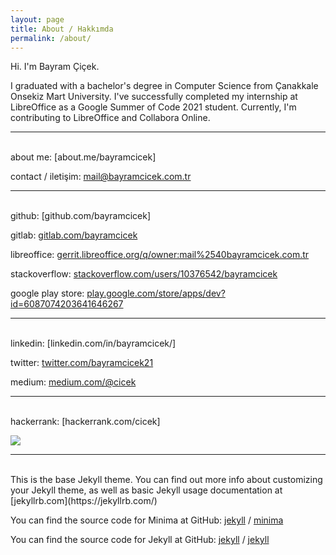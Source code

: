 ```yaml
---
layout: page
title: About / Hakkımda
permalink: /about/
---
```


Hi. I'm Bayram Çiçek. <br>

I graduated with a bachelor's degree in Computer Science from Çanakkale Onsekiz Mart University. I've successfully completed my internship at LibreOffice as a Google Summer of Code 2021 student. Currently, I'm contributing to LibreOffice and Collabora Online.

___

<br>
about me: [about.me/bayramcicek]

contact / iletişim: [mail@bayramcicek.com.tr]

___

<br>
github: [github.com/bayramcicek]

gitlab: [gitlab.com/bayramcicek]

libreoffice: [gerrit.libreoffice.org/q/owner:mail%2540bayramcicek.com.tr]

stackoverflow: [stackoverflow.com/users/10376542/bayramcicek]

google play store: [play.google.com/store/apps/dev?id=6087074203641646267]

___

<br>
linkedin: [linkedin.com/in/bayramcicek/]

twitter: [twitter.com/bayramcicek21]

medium: [medium.com/@cicek]

___

<br>
hackerrank: [hackerrank.com/cicek]

![](https://projecteuler.net/profile/cicek.png)

___	

<br>
This is the base Jekyll theme. You can find out more info about customizing your Jekyll theme, as well as basic Jekyll usage documentation at [jekyllrb.com](https://jekyllrb.com/)

You can find the source code for Minima at GitHub:
[jekyll][jekyll-organization] /
[minima](https://github.com/jekyll/minima)

You can find the source code for Jekyll at GitHub:
[jekyll][jekyll-organization] /
[jekyll](https://github.com/jekyll/jekyll)

[about.me/bayramcicek]: https://about.me/bayramcicek
[mail@bayramcicek.com.tr]: mailto:mail@bayramcicek.com.tr

[github.com/bayramcicek]: https://github.com/bayramcicek/
[gitlab.com/bayramcicek]: https://gitlab.com/bayramcicek
[gerrit.libreoffice.org/q/owner:mail%2540bayramcicek.com.tr]: https://gerrit.libreoffice.org/q/owner:mail%2540bayramcicek.com.tr
[stackoverflow.com/users/10376542/bayramcicek]: https://stackoverflow.com/users/10376542/bayramcicek?tab=profile

[linkedin.com/in/bayramcicek/]: https://www.linkedin.com/in/bayramcicek/
[twitter.com/bayramcicek21]: https://www.twitter.com/bayramcicek21
[medium.com/@cicek]: https://medium.com/@cicek

[hackerrank.com/cicek]: https://www.hackerrank.com/cicek

[jekyll-organization]: https://github.com/jekyll

[play.google.com/store/apps/dev?id=6087074203641646267]: https://play.google.com/store/apps/dev?id=6087074203641646267
